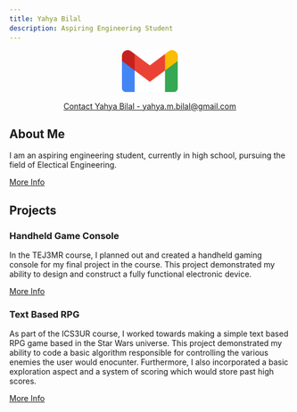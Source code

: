 ```yaml
---
title: Yahya Bilal
description: Aspiring Engineering Student
---
```


<p align="center">
    <img src="./Assets/gmail.png" width="100" height="75">
</p>
<p align="center">
    <a href="https://mail.google.com/mail/u/0/?fs=1&to=yahya.m.bilal@gmail.com&tf=cm">Contact Yahya Bilal - yahya.m.bilal@gmail.com</a>
</p>

## About Me

I am an aspiring engineering student, currently in high school, pursuing the field of Electical Engineering.

[More Info](./aboutMe.html)

## Projects
### Handheld Game Console
In the TEJ3MR course, I planned out and created a handheld gaming console for my final project in the course. This project demonstrated my ability to design and construct a fully functional electronic device.

[More Info](./handheld.html)

### Text Based RPG
As part of the ICS3UR course, I worked towards making a simple text based RPG game based in the Star Wars universe. This project demonstrated my ability to code a basic algorithm responsible for controlling the various enemies the user would enocunter. Furthermore, I also incorporated a basic exploration aspect and a system of scoring which would store past high scores.

[More Info](./textGame.html)
